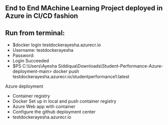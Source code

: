 ## End to End MAchine Learning Project deployed in Azure in CI/CD fashion



## Run from terminal:
- $docker login testdockerayesha.azurecr.io
- Username: testdockerayesha
- Password:
- Login Succeeded
- $PS C:\Users\Ayesha Siddiqua\Downloads\Student-Performance-Azure-deployment-main> docker push testdockerayesha.azurecr.io/studentperformance1:latest

Azure deployment
* Container registry
* Docker Set up in local and push container registry
* Azure Web app with container
* Configure the github deployment center
* testdockerayesha.azurecr.io
